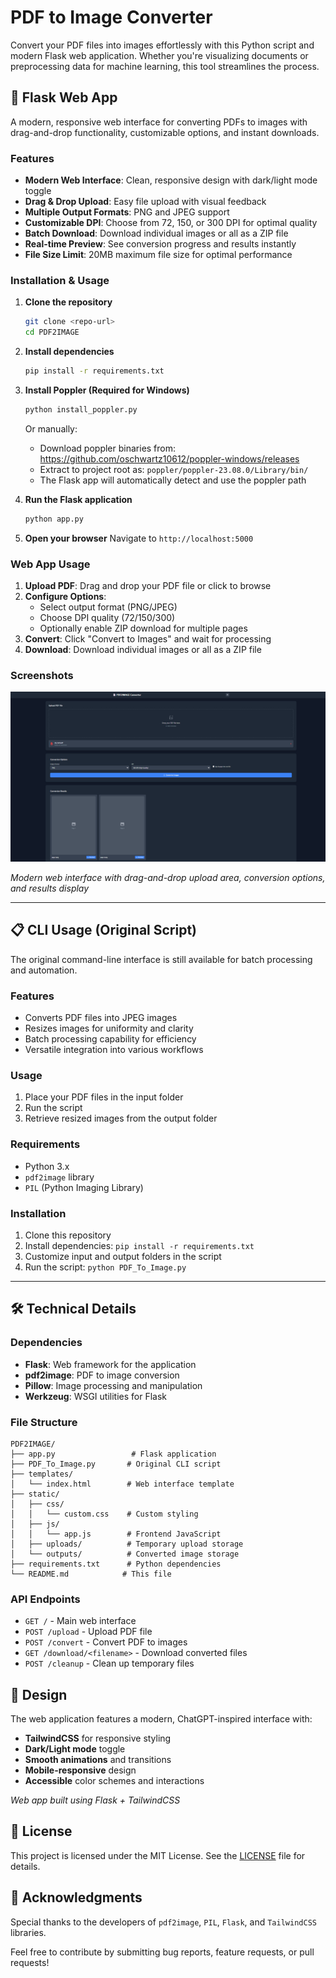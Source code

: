 # PDF to Image Converter

Convert your PDF files into images effortlessly with this Python script and modern Flask web application. Whether you're visualizing documents or preprocessing data for machine learning, this tool streamlines the process.

## 🚀 Flask Web App

A modern, responsive web interface for converting PDFs to images with drag-and-drop functionality, customizable options, and instant downloads.

### Features
- **Modern Web Interface**: Clean, responsive design with dark/light mode toggle
- **Drag & Drop Upload**: Easy file upload with visual feedback
- **Multiple Output Formats**: PNG and JPEG support
- **Customizable DPI**: Choose from 72, 150, or 300 DPI for optimal quality
- **Batch Download**: Download individual images or all as a ZIP file
- **Real-time Preview**: See conversion progress and results instantly
- **File Size Limit**: 20MB maximum file size for optimal performance

### Installation & Usage

1. **Clone the repository**
   ```bash
   git clone <repo-url>
   cd PDF2IMAGE
   ```

2. **Install dependencies**
   ```bash
   pip install -r requirements.txt
   ```

3. **Install Poppler (Required for Windows)**
   ```bash
   python install_poppler.py
   ```
   Or manually:
   - Download poppler binaries from: https://github.com/oschwartz10612/poppler-windows/releases
   - Extract to project root as: `poppler/poppler-23.08.0/Library/bin/`
   - The Flask app will automatically detect and use the poppler path

4. **Run the Flask application**
   ```bash
   python app.py
   ```

5. **Open your browser**
   Navigate to `http://localhost:5000`

### Web App Usage

1. **Upload PDF**: Drag and drop your PDF file or click to browse
2. **Configure Options**: 
   - Select output format (PNG/JPEG)
   - Choose DPI quality (72/150/300)
   - Optionally enable ZIP download for multiple pages
3. **Convert**: Click "Convert to Images" and wait for processing
4. **Download**: Download individual images or all as a ZIP file

### Screenshots

![PDF2IMAGE Web Interface](Screenshot%202025-09-21%20153844.png)

*Modern web interface with drag-and-drop upload area, conversion options, and results display*

---

## 📋 CLI Usage (Original Script)

The original command-line interface is still available for batch processing and automation.

### Features
- Converts PDF files into JPEG images
- Resizes images for uniformity and clarity
- Batch processing capability for efficiency
- Versatile integration into various workflows

### Usage
1. Place your PDF files in the input folder
2. Run the script
3. Retrieve resized images from the output folder

### Requirements
- Python 3.x
- `pdf2image` library
- `PIL` (Python Imaging Library)

### Installation
1. Clone this repository
2. Install dependencies: `pip install -r requirements.txt`
3. Customize input and output folders in the script
4. Run the script: `python PDF_To_Image.py`

---

## 🛠️ Technical Details

### Dependencies
- **Flask**: Web framework for the application
- **pdf2image**: PDF to image conversion
- **Pillow**: Image processing and manipulation
- **Werkzeug**: WSGI utilities for Flask

### File Structure
```
PDF2IMAGE/
├── app.py                 # Flask application
├── PDF_To_Image.py       # Original CLI script
├── templates/
│   └── index.html        # Web interface template
├── static/
│   ├── css/
│   │   └── custom.css    # Custom styling
│   ├── js/
│   │   └── app.js        # Frontend JavaScript
│   ├── uploads/          # Temporary upload storage
│   └── outputs/          # Converted image storage
├── requirements.txt      # Python dependencies
└── README.md            # This file
```

### API Endpoints
- `GET /` - Main web interface
- `POST /upload` - Upload PDF file
- `POST /convert` - Convert PDF to images
- `GET /download/<filename>` - Download converted files
- `POST /cleanup` - Clean up temporary files

## 🎨 Design

The web application features a modern, ChatGPT-inspired interface with:
- **TailwindCSS** for responsive styling
- **Dark/Light mode** toggle
- **Smooth animations** and transitions
- **Mobile-responsive** design
- **Accessible** color schemes and interactions

*Web app built using Flask + TailwindCSS*

## 📄 License

This project is licensed under the MIT License. See the [LICENSE](LICENSE) file for details.

## 🙏 Acknowledgments

Special thanks to the developers of `pdf2image`, `PIL`, `Flask`, and `TailwindCSS` libraries.

Feel free to contribute by submitting bug reports, feature requests, or pull requests!
